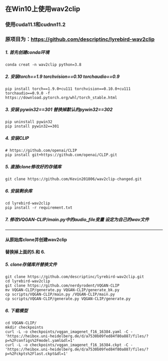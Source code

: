 ## 在Win10上使用wav2clip
### 使用cuda11.1和cudnn11.2
### 原项目为：https://github.com/descriptinc/lyrebird-wav2clip

##### 1. 首先创建conda环境
```
conda creat -n wav2clip python=3.8
```
##### 2. 安装torch==1.9 torchvision==0.10 torchaudio==0.9
```
pip install torch==1.9.0+cu111 torchvision==0.10.0+cu111 torchaudio==0.9.0 -f https://download.pytorch.org/whl/torch_stable.html
```

##### 3. 安装 pywin32==301 替换掉默认的pywin32==302
```
pip uninstall pywin32
pip install pywin32==301
```

##### 4. 安装CLIP

```
# https://github.com/openai/CLIP
pip install git+https://github.com/openai/CLIP.git
```

##### 5. 直接clone修改好的存储库
```
git clone https://github.com/Kevin201806/wav2clip-changed.git
```

##### 6. 安装剩余库
```
cd lyrebird-wav2clip
pip install -r requirement.txt
```

##### 7. 修改VQGAN-CLIP/main.py中的audio_file变量 设定为自己的wav文件

-----------------
#### 从原始库clone并创建wav2clip 
#### 替换掉上面的5.和 6.
##### 5. clone存储库并替换文件
```
git clone https://github.com/descriptinc/lyrebird-wav2clip.git
cd lyrebird-wav2clip
git clone https://github.com/nerdyrodent/VQGAN-CLIP
mv VQGAN-CLIP/generate.py VQGAN-CLIP/generate_bk.py
cp scripts/VQGAN-CLIP/main.py /VQGAN-CLIP/main.py
cp scripts/VQGAN-CLIP/generate.py VQGAN-CLIP/generate.py
```

##### 6. 下载模型
```
cd VQGAN-CLIP/
mkdir checkpoints
curl -L -o checkpoints/vqgan_imagenet_f16_16384.yaml -C - 'https://heibox.uni-heidelberg.de/d/a7530b09fed84f80a887/files/?p=%2Fconfigs%2Fmodel.yaml&dl=1'
curl -L -o checkpoints/vqgan_imagenet_f16_16384.ckpt -C - 'https://heibox.uni-heidelberg.de/d/a7530b09fed84f80a887/files/?p=%2Fckpts%2Flast.ckpt&dl=1'
```



